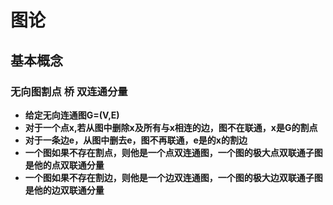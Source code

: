 
# 图论

## 基本概念

### 无向图割点 桥 双连通分量

* **给定无向连通图G=(V,E)**
* **对于一个点x,若从图中删除x及所有与x相连的边，图不在联通，x是G的割点**
* **对于一条边e，从图中删去e，图不再联通，e是的x的割边**
* **一个图如果不存在割点，则他是一个点双连通图，一个图的极大点双联通子图是他的点双联通分量**
* **一个图如果不存在割边，则他是一个边双连通图，一个图的极大边双联通子图是他的边双联通分量**
